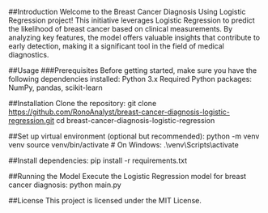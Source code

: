 ##Introduction
Welcome to the Breast Cancer Diagnosis Using Logistic Regression project! This initiative leverages Logistic Regression to predict the likelihood of breast cancer based on clinical measurements. By analyzing key features, the model offers valuable insights that contribute to early detection, making it a significant tool in the field of medical diagnostics.

##Usage
###Prerequisites
Before getting started, make sure you have the following dependencies installed:
Python 3.x
 Required Python packages: NumPy, pandas, scikit-learn
 
##Installation
Clone the repository:
 git clone https://github.com/RonoAnalyst/breast-cancer-diagnosis-logistic-regression.git
 cd breast-cancer-diagnosis-logistic-regression
 
##Set up virtual environment (optional but recommended):
 python -m venv venv
 source venv/bin/activate      # On Windows: .\venv\Scripts\activate
 
##Install dependencies:
 pip install -r requirements.txt
 
##Running the Model
 Execute the Logistic Regression model for breast cancer diagnosis:
python main.py

##License
This project is licensed under the MIT License.
